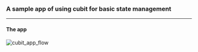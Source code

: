 ### A sample app of using cubit for basic state management
---
#### The app
![cubit_app_flow](https://user-images.githubusercontent.com/29995627/162846929-ac9e4d10-8400-4eb2-b1d3-0858b597d005.gif)
